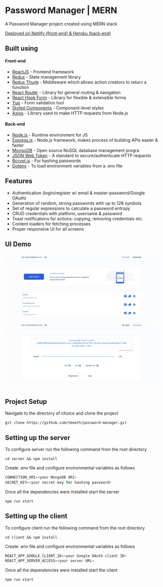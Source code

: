 # Password Manager | MERN

A Password Manager project created using MERN stack

[Deployed on Netlify (front-end) & Heroku (back-end)](https://keyattic.com)

## Built using

#### Front-end

- [ReactJS](https://reactjs.org/) - Frontend framework
- [Redux](https://redux.js.org/) - State management library
- [Redux Thunk](https://github.com/reduxjs/redux-thunk) - Middleware which allows action creators to return a function
- [React Router](https://reactrouter.com/) - Library for general routing & navigation
- [React Hook Form](https://react-hook-form.com/) - Library for flexible & extensible forms
- [Yup](https://github.com/jquense/yup) - Form validation tool
- [Styled Components](https://styled-components.com/) - Component-level styles
- [Axios](https://github.com/axios/axios) - Library used to make HTTP requests from Node.js

#### Back-end

- [Node.js](https://nodejs.org/en/) - Runtime environment for JS
- [Express.js](https://expressjs.com/) - Node.js framework, makes process of building APIs easier & faster
- [MongoDB](https://www.mongodb.com/) - Open source NoSQL database management progra
- [JSON Web Token](https://jwt.io/) - A standard to secure/authenticate HTTP requests
- [Bcrypt.js](https://www.npmjs.com/package/bcryptjs) - For hashing passwords
- [Dotenv](https://www.npmjs.com/package/dotenv) - To load environment variables from a .env file

## Features

- Authentication (login/register w/ email & master-password/Google OAuth)
- Generation of random, strong passwords with up to 128 symbols
- Set of regular expressions to calculate a password entropy
- CRUD credentials with platform, username & password
- Toast notifications for actions: copying, removing credentials etc.
- Content loaders for fetching processes
- Proper responsive UI for all screens

## UI Demo

![_vault](client/public/assets/_vault.png)
![_generator](client/public/assets/_generator.png)


## Project Setup

Navigate to the directory of choice and clone the project

```console
git clone https://github.com/tmneth/password-manager.git
```

## Setting up the server

To configure server run the following command from the root directory

```console
cd server && npm install
```

Create .env file and configure environmental variables as follows

```js
CONNECTION_URI=<your MongoDB URI>
SECRET_KEY=<your secret key for hashing password>
```

Once all the dependencies were installed start the server

```console
npm run start
```

## Setting up the client

To configure client run the following command from the root directory

```console
cd client && npm install
```

Create .env file and configure environmental variables as follows

```js
REACT_APP_GOOGLE_CLIENT_ID=<your Google OAuth client ID>
REACT_APP_SERVER_ACCESS=<your server URL>
```

Once all the dependencies were installed start the client

```console
npm run start
```
